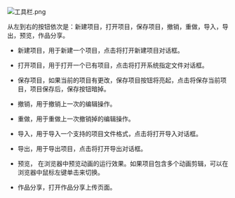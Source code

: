 <p><img alt="工具栏.png" src="http://sedn.egret.com/ueditor/20150729/55b8402010252.png" title="工具栏.png"/></p><p><span style="font-size: 14px;">从左到右的按钮依次是：新建项目，打开项目，保存项目，撤销，重做，导入，导出，预览，作品分享。</span></p><ul class=" list-paddingleft-2" style="list-style-type: disc;"><li><p><span style="font-size: 14px;">新建项目，用于新建一个项目，点击将打开新建项目对话框。</span></p></li><li><p><span style="font-size: 14px;">打开项目，用于打开一个已有项目，点击将打开系统指定文件对话框。</span></p></li><li><p><span style="font-size: 14px;">保存项目，如果当前的项目有更改，保存项目按钮将亮起，点击将保存当前项目，项目保存后，保存按钮暗掉。</span></p></li><li><p><span style="font-size: 14px;">撤销，用于撤销上一次的编辑操作。</span></p></li><li><p><span style="font-size: 14px;">重做，用于重做上一次撤销掉的编辑操作。</span></p></li><li><p><span style="font-size: 14px;">导入，用于导入一个支持的项目文件格式，点击将打开导入对话框。</span></p></li><li><p><span style="font-size: 14px;">导出，用于导出项目，点击将打开导出对话框。</span></p></li><li><p><span style="font-size: 14px;">预览， 在浏览器中预览动画的运行效果。如果项目包含多个动画剪辑，可以在浏览器中鼠标左键单击来切换。</span></p></li><li><p><span style="font-size: 14px;">作品分享，打开作品分享上传页面。</span></p></li></ul><p><br/></p>